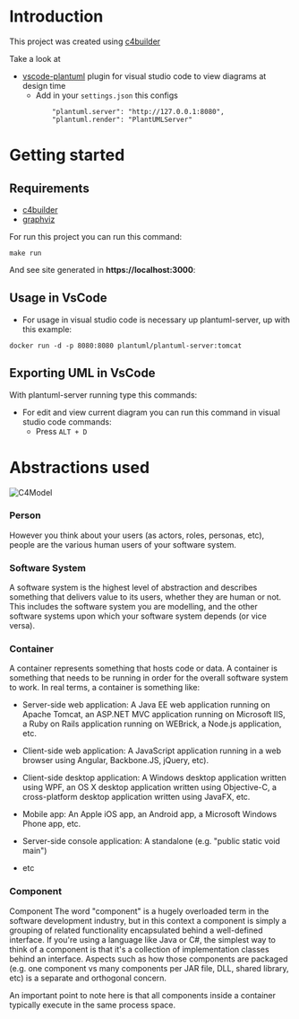 # Introduction

This project was created using [c4builder](https://adrianvlupu.github.io/C4-Builder/)

Take a look at

- [vscode-plantuml](https://github.com/qjebbs/vscode-plantuml) plugin for visual studio code to view diagrams at design time
  - Add in your `settings.json` this configs
    ```
        "plantuml.server": "http://127.0.0.1:8080",
        "plantuml.render": "PlantUMLServer"
    ```

# Getting started
## Requirements
* [c4builder](https://github.com/adrianvlupu/C4-Builder)
* [graphviz](https://graphviz.org/download)

For run this project you can run this command:
```
make run
```
And see site generated in **https://localhost:3000**:

## Usage in VsCode

* For usage in visual studio code is necessary up plantuml-server, up with this example:
```
docker run -d -p 8080:8080 plantuml/plantuml-server:tomcat
```

## Exporting UML in VsCode

With plantuml-server running type this commands:

* For edit and view current diagram you can run this command in visual studio code commands:
    * Press `ALT + D`

# Abstractions used

![C4Model](https://c4model.com/img/abstractions.png)

### Person

However you think about your users (as actors, roles, personas, etc), people are the various human users of your software system. 

### Software System

A software system is the highest level of abstraction and describes something that delivers value to its users, whether they are human or not. This includes the software system you are modelling, and the other software systems upon which your software system depends (or vice versa). 

### Container

A container represents something that hosts code or data. A container is something that needs to be running in order for the overall software system to work. In real terms, a container is something like: 

- Server-side web application: A Java EE web application running on Apache Tomcat, an ASP.NET MVC application running on Microsoft IIS, a Ruby on Rails application running on WEBrick, a Node.js application, etc.

- Client-side web application: A JavaScript application running in a web browser using Angular, Backbone.JS, jQuery, etc).

- Client-side desktop application: A Windows desktop application written using WPF, an OS X desktop application written using Objective-C, a cross-platform desktop application written using JavaFX, etc.
- Mobile app: An Apple iOS app, an Android app, a Microsoft Windows Phone app, etc.

- Server-side console application: A standalone (e.g. "public static void main") 

- etc

### Component

Component
The word "component" is a hugely overloaded term in the software development industry, but in this context a component is simply a grouping of related functionality encapsulated behind a well-defined interface. If you're using a language like Java or C#, the simplest way to think of a component is that it's a collection of implementation classes behind an interface. Aspects such as how those components are packaged (e.g. one component vs many components per JAR file, DLL, shared library, etc) is a separate and orthogonal concern. 

An important point to note here is that all components inside a container typically execute in the same process space. 